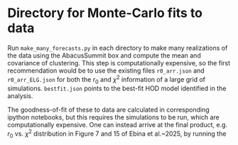 # Directory for Monte-Carlo fits to data

Run `make_many_forecasts.py` in each directory to make many realizations of the data using the AbacusSummit box and compute the mean and covariance of clustering. 
This step is computationally expensive, so the first recommendation would be to use the existing files `r0_arr.json` and `r0_arr_ELG.json` for both the $r_0$ and $\chi^2$ information of a large grid of simulations. 
`bestfit.json` points to the best-fit HOD model identified in the analysis.

The goodness-of-fit of these to data are calculated in corresponding ipython notebooks, but this requires the simulations to be run, which are computationally expensive. 
One can instead arrive at the final product, e.g. $r_0$ vs. $\chi^2$ distribution in Figure 7 and 15 of Ebina et al.~2025, by running the 

